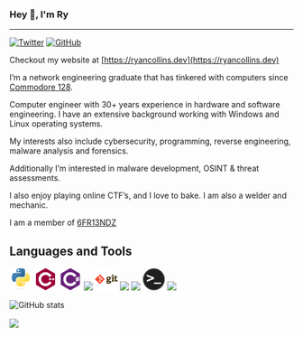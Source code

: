 ### Hey 👋, I'm Ry
----

<a href="https://twitter.com/ryancollins_dev" target="_blank"><img src="https://img.shields.io/badge/-Twitter-1ca0f1?style=flat-square&labelColor=1ca0f1&logo=twitter&logoColor=white" alt="Twitter"></a>
<a href="https://github.com/ryancollins-dev" target="_blank"><img src="https://img.shields.io/badge/-GitHub-181717?style=flat-square&logo=github" alt="GitHub"></a>

Checkout my website at [https://ryancollins.dev](https://ryancollins.dev)

I’m a network engineering graduate that has tinkered with computers since [Commodore 128](https://en.wikipedia.org/wiki/Commodore_128).

Computer engineer with 30+ years experience in hardware and software engineering. I have an extensive background working with Windows and Linux operating systems.

My interests also include cybersecurity, programming, reverse engineering, malware analysis and forensics.

Additionally I’m interested in malware development, OSINT & threat assessments.

I also enjoy playing online CTF’s, and I love to bake. I am also a welder and mechanic. 

I am a member of [6FR13NDZ](https://www.hackthebox.eu/teams/profile/1366)

## Languages and Tools

<code><img height="40" src="https://github.com/devicons/devicon/blob/master/icons/python/python-original.svg"></code>
<code><img height="40" src="https://github.com/devicons/devicon/blob/master/icons/cplusplus/cplusplus-plain.svg"></code>
<code><img height="40" src="https://github.com/devicons/devicon/blob/master/icons/csharp/csharp-plain.svg"></code>
<code><img height="40" src="https://emojis.slackmojis.com/emojis/images/1454546974/291/golang.png?1454546974"></code>
<code><img height="40" src="https://raw.githubusercontent.com/github/explore/80688e429a7d4ef2fca1e82350fe8e3517d3494d/topics/git/git.png"></code>
<code><img height="40" src="https://emojis.slackmojis.com/emojis/images/1533733488/4439/mysql.png?1533733488"></code>
<code><img height="40" src="https://emojis.slackmojis.com/emojis/images/1593980850/9611/linux.png?1593980850"></code>
<code><img height="40" src="https://raw.githubusercontent.com/github/explore/80688e429a7d4ef2fca1e82350fe8e3517d3494d/topics/terminal/terminal.png"></code>
<code><img height="40" src="https://emojis.slackmojis.com/emojis/images/1519294713/3574/android.png?1519294713"></code>

![GitHub stats](https://github-readme-stats.vercel.app/api?username=ryancollins-dev&theme=chartreuse-dark&show_icons=true)

<a href="https://ryancollins.dev">
  <img align="center" src="https://github-readme-stats.vercel.app/api/top-langs/?username=ryancollins-dev&&hide=cmake&langs_count=4&line_height=35&theme=chartreuse-dark" />
</a>
